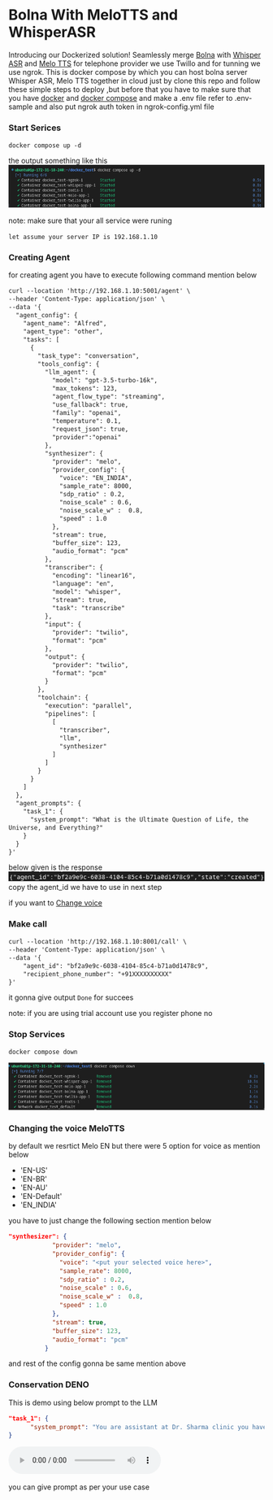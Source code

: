 # Bolna With MeloTTS and WhisperASR
Introducing our Dockerized solution! Seamlessly merge [Bolna](https://github.com/bolna-ai/bolna) with [Whisper ASR](https://github.com/bolna-ai/streaming-whisper-server) and [Melo TTS](https://github.com/anshjoseph/MiloTTS-Server) for telephone provider we use Twillo and for tunning we use ngrok. This is docker compose by which you can host bolna server Whisper ASR, Melo TTS together in cloud just by clone this repo  and follow these simple steps to deploy ,but before that you have to make sure that you have [docker](https://docs.docker.com/engine/install/) and [docker compose](https://docs.docker.com/compose/install/) and make a .env file refer to .env-sample and also put ngrok auth token in ngrok-config.yml file


### Start Serices
```shell
docker compose up -d
```
the output something like this
![alt text](./img/docker_up.png "docker compose up -d")

note: make sure that your all service were runing

`let assume your server IP is 192.168.1.10`

### Creating Agent
for creating agent you have to execute following command mention below
```shell
curl --location 'http://192.168.1.10:5001/agent' \
--header 'Content-Type: application/json' \
--data '{
  "agent_config": {
    "agent_name": "Alfred",
    "agent_type": "other",
    "tasks": [
      {
        "task_type": "conversation",
        "tools_config": {
          "llm_agent": {
            "model": "gpt-3.5-turbo-16k",
            "max_tokens": 123,
            "agent_flow_type": "streaming",
            "use_fallback": true,
            "family": "openai",
            "temperature": 0.1,
            "request_json": true,
            "provider":"openai"
          },
          "synthesizer": {
            "provider": "melo",
            "provider_config": {
              "voice": "EN_INDIA",
              "sample_rate": 8000,
              "sdp_ratio" : 0.2,
              "noise_scale" : 0.6,
              "noise_scale_w" :  0.8,
              "speed" : 1.0
            },
            "stream": true,
            "buffer_size": 123,
            "audio_format": "pcm"
          },
          "transcriber": {
            "encoding": "linear16",
            "language": "en",
            "model": "whisper",
            "stream": true,
            "task": "transcribe"
          },
          "input": {
            "provider": "twilio",
            "format": "pcm"
          },
          "output": {
            "provider": "twilio",
            "format": "pcm"
          }
        },
        "toolchain": {
          "execution": "parallel",
          "pipelines": [
            [
              "transcriber",
              "llm",
              "synthesizer"
            ]
          ]
        }
      }
    ]
  },
  "agent_prompts": {
    "task_1": {
      "system_prompt": "What is the Ultimate Question of Life, the Universe, and Everything?"
    }
  }
}'

```
below given is the response 
![alt text](./img/agent_res.png "agent response")
copy the agent_id we have to use in next step

if you want to [Change voice](#change-voice)

### Make call
```shell
curl --location 'http://192.168.1.10:8001/call' \
--header 'Content-Type: application/json' \
--data '{
    "agent_id": "bf2a9e9c-6038-4104-85c4-b71a0d1478c9",
    "recipient_phone_number": "+91XXXXXXXXXX"
}'
```
it gonna give output `Done` for succees

note: if you are using trial account use you register phone no

### Stop Services
```shell
docker compose down
```
![alt text](./img/docker_dw.png "docker compose up -d")


### Changing the voice MeloTTS
<a id="change-voice"></a>
by default we resrtict Melo EN but there were 5 option for voice as mention below
- 'EN-US' 
- 'EN-BR' 
- 'EN-AU' 
- 'EN-Default' 
- 'EN_INDIA'

you have to just change the following section mention below
```JSON
"synthesizer": {
            "provider": "melo",
            "provider_config": {
              "voice": "<put your selected voice here>",
              "sample_rate": 8000,
              "sdp_ratio" : 0.2,
              "noise_scale" : 0.6,
              "noise_scale_w" :  0.8,
              "speed" : 1.0
            },
            "stream": true,
            "buffer_size": 123,
            "audio_format": "pcm"
          }
```
and rest of the config gonna be same mention above

### Conservation DENO
This is demo using below prompt to the LLM
```json
"task_1": {
      "system_prompt": "You are assistant at Dr. Sharma clinic you have to book an appointment"
}
```


<!-- <audio controls="1" controlslist="nodownload nofullscreen noremoteplayback" src="./audio/demo_audio.mp3">Your browser does not support the audio tag.</audio> -->

<audio controls>
  <source src="./audio/demo_audio.mp3" type="audio/mpeg">
  Your browser does not support the audio element.
</audio>

you can give prompt as per your use case 